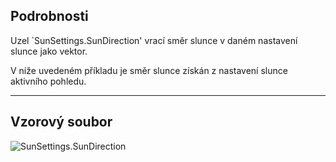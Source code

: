 ## Podrobnosti
Uzel `SunSettings.SunDirection' vrací směr slunce v daném nastavení slunce jako vektor.

V níže uvedeném příkladu je směr slunce získán z nastavení slunce aktivního pohledu.
___
## Vzorový soubor

![SunSettings.SunDirection](./Revit.Elements.SunSettings.SunDirection_img.jpg)
